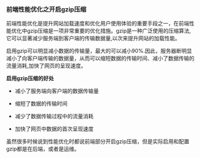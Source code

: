 ### 前端性能优化之开启gzip压缩


前端性能优化是提升网站加载速度和优化用户使用体验的重要手段之一，在前端性能优化中gzip压缩是一项非常重要的优化措施。gzip是一种广泛使用的压缩算法,它可以显著减少服务端到客户端的传输数据量,以次来提升网站的加载性能。


启用gzip可以明显减小数据的传输量，最大的可以减小90%.因此，服务器断明显减小了向客户端传输的数据量，从而可以缩短数据的传输时间、减小了数据传输的流量消耗,加快了网页的呈现速度。

**启用gzip压缩的好处**

- 减小了服务端向客户端的数据传输量

- 缩短了数据的传输时间

- 减少了数据传输过程中的流量消耗

- 加快了网页中数据的首次呈现速度

虽然很多时候说到性能优化时都说前端部分开启gzip压缩，但是实际启用和配置gzip都是在后端，或者是运维。